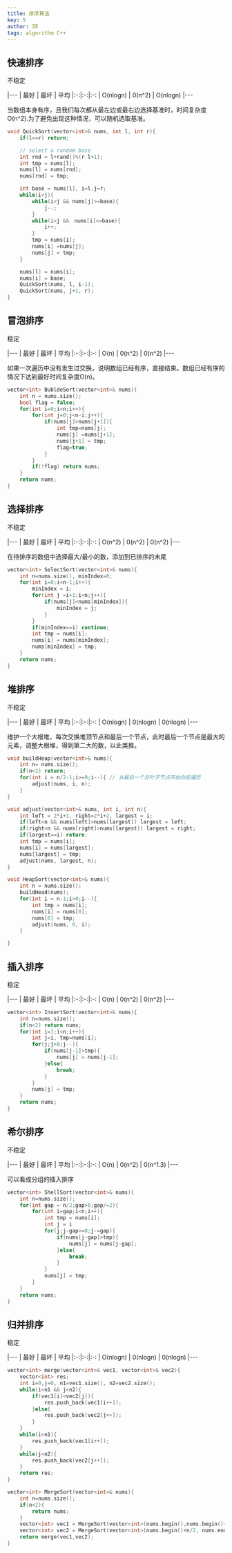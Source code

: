 ```yaml
---
title: 排序算法
key: 5
author: ZE
tags: algorithm C++
---
```

<!--more-->

## 快速排序
不稳定

|---
| 最好   | 最坏  | 平均
|:-:|:-:|:-:
| O(nlogn)  | 0(n^2) | O(nlogn)
|---


当数组本身有序，且我们每次都从最左边或最右边选择基准时，时间复杂度O(n^2).为了避免出现这种情况，可以随机选取基准。
```cpp
void QuickSort(vector<int>& nums, int l, int r){
    if(l>=r) return;

    // select a random base
    int rnd = l+rand()%(r-l+1);
    int tmp = nums[l];
    nums[l] = nums[rnd];
    nums[rnd] = tmp;

    int base = nums[l], i=l,j=r;
    while(i<j){
        while(i<j && nums[j]>=base){
            j--;
        }
        while(i<j &&　nums[i]<=base){
            i++;
        }
        tmp = nums[i];
        nums[i] =nums[j];
        nums[j] = tmp;
    }

    nums[l] = nums[i];
    nums[i] = base;
    QuickSort(nums, l, i-1);
    QuickSort(nums, j+1, r);
}
```
## 冒泡排序
稳定

|---
| 最好   | 最坏  | 平均
|:-:|:-:|:-:
| O(n)  | 0(n^2) | 0(n^2)
|---

如果一次遍历中没有发生过交换，说明数组已经有序，直接结束。数组已经有序的情况下达到最好时间复杂度O(n)。

```cpp
vector<int> BubldeSort(vector<int>& nums){
    int n = nums.size();
    bool flag = false;
    for(int i=0;i<n;i++){
        for(int j=0;j<n-i;j++){
            if(nums[j]>nums[j+1]){
                int tmp=nums[j];
                nums[j] =nums[j+1];
                nums[j+1] = tmp;
                flag=true;
            }
        }
        if(!flag) return nums;
    }
    return nums;
}
```
## 选择排序
不稳定

|---
| 最好   | 最坏  | 平均
|:-:|:-:|:-:
| O(n^2)  | 0(n^2) | 0(n^2)
|---

在待排序的数组中选择最大/最小的数，添加到已排序的末尾

```cpp
vector<int> SelectSort(vector<int>& nums){
    int n=nums.size(), minIndex=0;
    for(int i=0;i<n-1;i++){
        minIndex = i;
        for(int j =i+1;i<n;j++){
            if(nums[j]<nums[minIndex]){
                minIndex = j;
            }
        }
        if(minIndex==i) continue;
        int tmp = nums[i];
        nums[i] = nums[minIndex];
        nums[minIndex] = tmp;
    }
    return nums;
}
```
## 堆排序
不稳定

|---
| 最好   | 最坏  | 平均
|:-:|:-:|:-:
| O(nlogn)  | 0(nlogn) | 0(nlogn)
|---

维护一个大根堆，每次交换堆顶节点和最后一个节点，此时最后一个节点是最大的元素，调整大根堆，得到第二大的数，以此类推。
```cpp
void buildHeap(vector<int>& nums){
    int n= nums.size();
    if(n<2) return;
    for(int i = n/2-1;i>=0;i--){ // 从最后一个非叶子节点开始向前遍历
        adjust(nums, i, n);
    }
}

void adjust(vector<int>& nums, int i, int n){
    int left = 2*i+1, right=2*i+2, largest = i;
    if(left<n && nums[left]>nums[largest]) largest = left;
    if(right<n && nums[right]>nums[largest]) largest = right;
    if(largest==i) return;
    int tmp = nums[i];
    nums[i] = nums[largest];
    nums[largest] = tmp;
    adjust(nums, largest, n);
}

void HeapSort(vector<int>& nums){
    int n = nums.size();
    buildHead(nums);
    for(int i = n-1;i>0;i--){
        int tmp = nums[i];
        nums[i] = nums[0];
        nums[0] = tmp;
        adjust(nums, 0, i);
    }

}
```
## 插入排序
稳定

|---
| 最好   | 最坏  | 平均
|:-:|:-:|:-:
| O(n)  | 0(n^2) | 0(n^2) 
|---

```cpp
vector<int> InsertSort(vector<int>& nums){
    int n=nums.size();
    if(n<2) return nums;
    for(int i=1;i<n;i++){
        int j=i, tmp=nums[i];
        for(j;j>0;j--){
            if(nums[j-1]>tmp){
                nums[j] = nums[j-1];
            }else{
                break;
            }
        }
        nums[j] = tmp;
    }
    return nums;
}
```

## 希尔排序
不稳定

|---
| 最好   | 最坏  | 平均
|:-:|:-:|:-:
| O(n)  | 0(n^2) | 0(n^1.3)
|---

可以看成分组的插入排序

```cpp
vector<int> ShellSort(vector<int>& nums){
    int n=nums.size();
    for(int gap = n/2;gap>0;gap/=2){
        for(int i=gap;i<n;i++){
            int tmp = nums[i];
            int j = i
            for(j;j-gap>=0;j-=gap){
                if(nums[j-gap]>tmp){
                    nums[j] = nums[j-gap];
                }else{
                    break;
                }
            }
            nums[j] = tmp;
        }       
    }
    return nums;
}
```
## 归并排序
稳定

|---
| 最好   | 最坏  | 平均
|:-:|:-:|:-:
| O(nlogn)  | 0(nlogn) | 0(nlogn) 
|---

```cpp
vector<int> merge(vector<int>& vec1, vector<int>& vec2){
    vector<int> res;
    int i=0,j=0, n1=vec1.size(), n2=vec2.size();
    while(i<n1 && j<n2){
        if(vec1[i]<vec2[j]){
            res.push_back(vec1[i++]);
        }else{
            res.push_back(vec2[j++]);
        }
    }
    while(i<n1){
        res.push_back(vec1[i++]);
    }
    while(j<n2){
        res.push_back(vec2[j++]);
    }
    return res;
}

vector<int> MergeSort(vector<int>& nums){
    int n=nums.size();
    if(n<2){
        return nums;
    }
    vector<int> vec1 = MergeSort(vector<int>(nums.begin(),nums.begin()+n/2));
    vector<int> vec2 = MergeSort(vector<int>(nums.begin()+n/2, nums.end()));
    return merge(vec1,vec2);
}
```